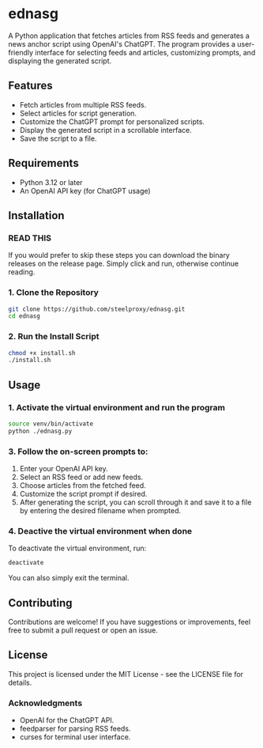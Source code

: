 # ednasg

A Python application that fetches articles from RSS feeds and generates a news anchor script using OpenAI's ChatGPT. The program provides a user-friendly interface for selecting feeds and articles, customizing prompts, and displaying the generated script.

## Features

- Fetch articles from multiple RSS feeds.
- Select articles for script generation.
- Customize the ChatGPT prompt for personalized scripts.
- Display the generated script in a scrollable interface.
- Save the script to a file.

## Requirements

- Python 3.12 or later
- An OpenAI API key (for ChatGPT usage)

## Installation

### READ THIS
If you would prefer to skip these steps you can download the binary releases on the release page. Simply click and run, otherwise continue reading.

### 1. Clone the Repository

```bash
git clone https://github.com/steelproxy/ednasg.git
cd ednasg
```

### 2. Run the Install Script

```bash
chmod +x install.sh
./install.sh
```

## Usage

### 1. Activate the virtual environment and run the program
```bash
source venv/bin/activate
python ./ednasg.py
```
### 3. Follow the on-screen prompts to:

1. Enter your OpenAI API key.
2. Select an RSS feed or add new feeds.
3. Choose articles from the fetched feed.
4. Customize the script prompt if desired.
5. After generating the script, you can scroll through it and save it to a file by entering the desired filename when prompted.
   
### 4. Deactive the virtual environment when done
To deactivate the virtual environment, run:
```bash
deactivate
```
You can also simply exit the terminal.

## Contributing
Contributions are welcome! If you have suggestions or improvements, feel free to submit a pull request or open an issue.

## License
This project is licensed under the MIT License - see the LICENSE file for details.

### Acknowledgments
- OpenAI for the ChatGPT API.
- feedparser for parsing RSS feeds.
- curses for terminal user interface.

